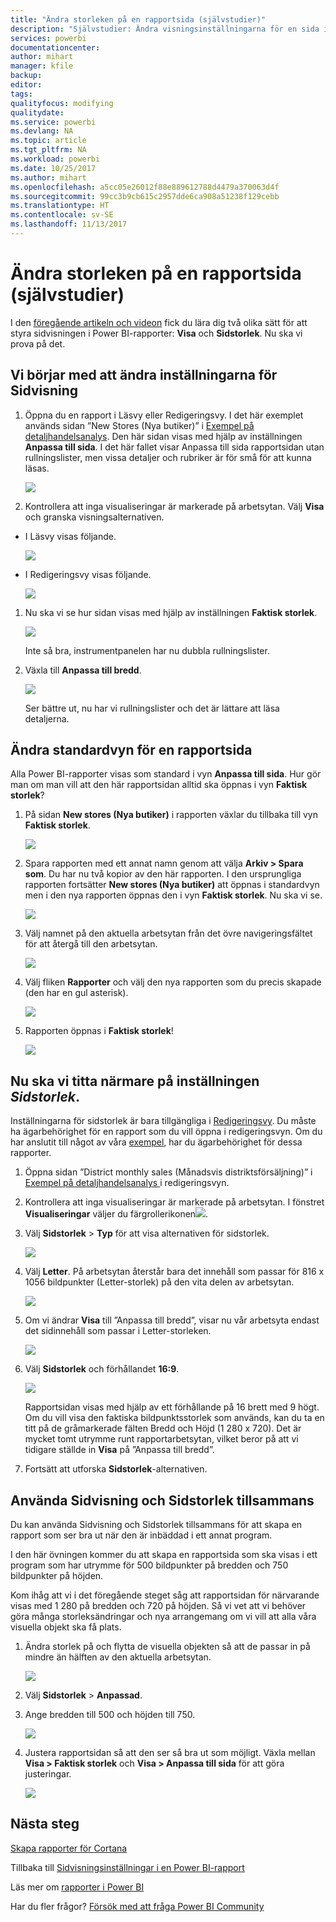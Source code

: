 ```yaml
---
title: "Ändra storleken på en rapportsida (självstudier)"
description: "Självstudier: Ändra visningsinställningarna för en sida i en Power BI-rapport"
services: powerbi
documentationcenter: 
author: mihart
manager: kfile
backup: 
editor: 
tags: 
qualityfocus: modifying
qualitydate: 
ms.service: powerbi
ms.devlang: NA
ms.topic: article
ms.tgt_pltfrm: NA
ms.workload: powerbi
ms.date: 10/25/2017
ms.author: mihart
ms.openlocfilehash: a5cc05e26012f88e889612788d4479a370063d4f
ms.sourcegitcommit: 99cc3b9cb615c2957dde6ca908a51238f129cebb
ms.translationtype: HT
ms.contentlocale: sv-SE
ms.lasthandoff: 11/13/2017
---
```

# <a name="change-the-size-of-a-report-page-tutorial"></a>Ändra storleken på en rapportsida (självstudier)
I den [föregående artikeln och videon](power-bi-report-display-settings.md) fick du lära dig två olika sätt för att styra sidvisningen i Power BI-rapporter: **Visa** och **Sidstorlek**. Nu ska vi prova på det.

## <a name="first-lets-change-the-page-view-setting"></a>Vi börjar med att ändra inställningarna för Sidvisning
1. Öppna du en rapport i Läsvy eller Redigeringsvy. I det här exemplet används sidan ”New Stores (Nya butiker)” i [Exempel på detaljhandelsanalys](sample-retail-analysis.md).  Den här sidan visas med hjälp av inställningen **Anpassa till sida**.  I det här fallet visar Anpassa till sida rapportsidan utan rullningslister, men vissa detaljer och rubriker är för små för att kunna läsas.
   
   ![](media/power-bi-change-report-display-settings/pbi_fit_to_page.png)
2. Kontrollera att inga visualiseringar är markerade på arbetsytan. Välj **Visa** och granska visningsalternativen.

* I Läsvy visas följande.
  
     ![](media/power-bi-change-report-display-settings/power-bi-page-view-menu-new.png)
* I Redigeringsvy visas följande.
  
    ![](media/power-bi-change-report-display-settings/power-bi-view-editing-view.png)

1. Nu ska vi se hur sidan visas med hjälp av inställningen **Faktisk storlek**.
   
   ![](media/power-bi-change-report-display-settings/power-bi-actal-size2.png)
   
   Inte så bra, instrumentpanelen har nu dubbla rullningslister.
2. Växla till **Anpassa till bredd**.
   
   ![](media/power-bi-change-report-display-settings/pbi_fit_to_width.png)
   
   Ser bättre ut, nu har vi rullningslister och det är lättare att läsa detaljerna.

## <a name="change-the-default-view-for-a-report-page"></a>Ändra standardvyn för en rapportsida
Alla Power BI-rapporter visas som standard i vyn **Anpassa till sida**. Hur gör man om man vill att den här rapportsidan alltid ska öppnas i vyn **Faktisk storlek**?

1. På sidan **New stores (Nya butiker)** i rapporten växlar du tillbaka till vyn **Faktisk storlek**.
   
   ![](media/power-bi-change-report-display-settings/power-bi-actual-size.png)
2. Spara rapporten med ett annat namn genom att välja **Arkiv > Spara som**. Du har nu två kopior av den här rapporten. I den ursprungliga rapporten fortsätter **New stores (Nya butiker)** att öppnas i standardvyn men i den nya rapporten öppnas den i vyn **Faktisk storlek**. Nu ska vi se.
   
   ![](media/power-bi-change-report-display-settings/power-bi-save-as.png)
3. Välj namnet på den aktuella arbetsytan från det övre navigeringsfältet för att återgå till den arbetsytan.  
   
   ![](media/power-bi-change-report-display-settings/power-bi-my-workspace.png)
4. Välj fliken **Rapporter** och välj den nya rapporten som du precis skapade (den har en gul asterisk).
   
    ![](media/power-bi-change-report-display-settings/power-bi-new-report2.png)
5. Rapporten öppnas i **Faktisk storlek**!
   
   ![](media/power-bi-change-report-display-settings/power-bi-actal-size2.png)

## <a name="now-lets-explore-the-page-size-setting"></a>Nu ska vi titta närmare på inställningen *Sidstorlek*.
Inställningarna för sidstorlek är bara tillgängliga i [Redigeringsvy](service-interact-with-a-report-in-editing-view.md). Du måste ha ägarbehörighet för en rapport som du vill öppna i redigeringsvyn. Om du har anslutit till något av våra [exempel](sample-datasets.md), har du ägarbehörighet för dessa rapporter.

1. Öppna sidan ”District monthly sales (Månadsvis distriktsförsäljning)” i [Exempel på detaljhandelsanalys ](sample-retail-analysis.md) i redigeringsvyn.
2. Kontrollera att inga visualiseringar är markerade på arbetsytan.  I fönstret **Visualiseringar** väljer du färgrollerikonen![](media/power-bi-change-report-display-settings/power-bi-paintroller.png).
3. Välj **Sidstorlek** &gt; **Typ** för att visa alternativen för sidstorlek.
   
   ![](media/power-bi-change-report-display-settings/power-bi-page-size-menu-new.png)
4. Välj **Letter**.  På arbetsytan återstår bara det innehåll som passar för 816 x 1056 bildpunkter (Letter-storlek) på den vita delen av arbetsytan.
   
   ![](media/power-bi-change-report-display-settings/power-bi-letter-new.png)
5. Om vi ändrar **Visa** till ”Anpassa till bredd”, visar nu vår arbetsyta endast det sidinnehåll som passar i Letter-storleken.
   
   ![](media/power-bi-change-report-display-settings/power-bi-fit-to-width-new.png)
6. Välj **Sidstorlek** och förhållandet **16:9**.
   
   ![](media/power-bi-change-report-display-settings/power-bi-16-to-9-new.png)
   
   Rapportsidan visas med hjälp av ett förhållande på 16 brett med 9 högt. Om du vill visa den faktiska bildpunktsstorlek som används, kan du ta en titt på de gråmarkerade fälten Bredd och Höjd (1 280 x 720). Det är mycket tomt utrymme runt rapportarbetsytan, vilket beror på att vi tidigare ställde in **Visa** på ”Anpassa till bredd”.
7. Fortsätt att utforska **Sidstorlek**-alternativen.

## <a name="using-page-view-and-page-size-together"></a>Använda Sidvisning och Sidstorlek tillsammans
Du kan använda Sidvisning och Sidstorlek tillsammans för att skapa en rapport som ser bra ut när den är inbäddad i ett annat program.

I den här övningen kommer du att skapa en rapportsida som ska visas i ett program som har utrymme för 500 bildpunkter på bredden och 750 bildpunkter på höjden.

Kom ihåg att vi i det föregående steget såg att rapportsidan för närvarande visas med 1 280 på bredden och 720 på höjden. Så vi vet att vi behöver göra många storleksändringar och nya arrangemang om vi vill att alla våra visuella objekt ska få plats.

1. Ändra storlek på och flytta de visuella objekten så att de passar in på mindre än hälften av den aktuella arbetsytan.
   
    ![](media/power-bi-change-report-display-settings/power-bi-custom-view.gif)
2. Välj **Sidstorlek** &gt; **Anpassad**.
3. Ange bredden till 500 och höjden till 750.
   
    ![](media/power-bi-change-report-display-settings/power-bi-custom-new.png)
4. Justera rapportsidan så att den ser så bra ut som möjligt. Växla mellan **Visa > Faktisk storlek** och **Visa > Anpassa till sida** för att göra justeringar.
   
    ![](media/power-bi-change-report-display-settings/power-bi-final-new.png)

## <a name="next-steps"></a>Nästa steg
[Skapa rapporter för Cortana](service-cortana-answer-cards.md)

Tillbaka till [Sidvisningsinställningar i en Power BI-rapport](power-bi-report-display-settings.md)

Läs mer om [rapporter i Power BI](service-reports.md)

Har du fler frågor? [Försök med att fråga Power BI Community](http://community.powerbi.com/)

